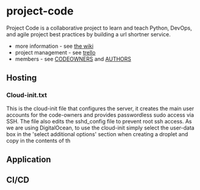 # project-code

Project Code is a collaborative project to learn and teach Python, DevOps, and agile project best practices by building a url shortner service.

* more information - see [the wiki](https://github.com/rdkr/project-code/wiki)
* project management - see [trello](https://trello.com/b/FC8mke6j/project-code)
* members - see [CODEOWNERS](CODEOWNERS) and [AUTHORS](AUTHORS)


## Hosting
### Cloud-init.txt 
This is the cloud-init file that configures the server, it creates the main user accounts for the code-owners and provides passwordless sudo access via SSH. The file also edits the sshd_config file to prevent root ssh access.
As we are using DigitalOcean, to use the cloud-init simply select the user-data box in the 'select additional options' section when creating a droplet and copy in the contents of th


## Application

## CI/CD







